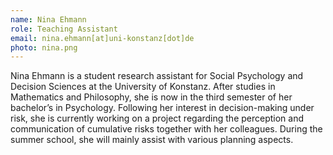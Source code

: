 ```yaml
---
name: Nina Ehmann
role: Teaching Assistant
email: nina.ehmann[at]uni-konstanz[dot]de
photo: nina.png
---
```


Nina Ehmann is a student research assistant for Social Psychology and Decision Sciences at the University of Konstanz. After studies in Mathematics and Philosophy, she is now in the third semester of her bachelor’s in Psychology. Following her interest in decision-making under risk, she is currently working on a project regarding the perception and communication of cumulative risks together with her colleagues. During the summer school, she will mainly assist with various planning aspects.